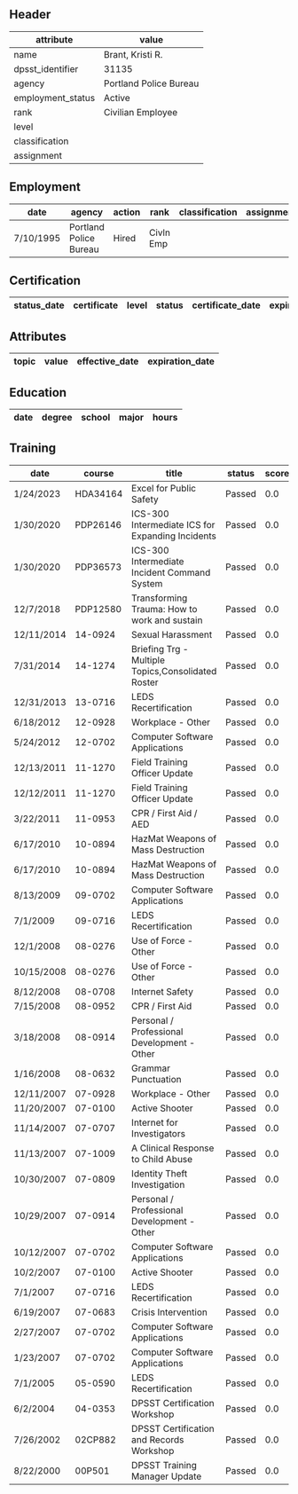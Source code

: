 ## Header
| attribute | value |
| --------- | ----- |
| name | Brant, Kristi R. |
| dpsst_identifier | 31135 |
| agency | Portland Police Bureau |
| employment_status | Active |
| rank | Civilian Employee |
| level |  |
| classification |  |
| assignment |  |
## Employment
| date | agency | action | rank | classification | assignment |
| ---- | ------ | ------ | ---- | -------------- | ---------- |
| 7/10/1995 | Portland Police Bureau | Hired | Civln Emp |  |  |
## Certification
| status_date | certificate | level | status | certificate_date | expiration_date | probation_date |
| ----------- | ----------- | ----- | ------ | ---------------- | --------------- | -------------- |
## Attributes
| topic | value | effective_date | expiration_date |
| ----- | ----- | -------------- | --------------- |
## Education
| date | degree | school | major | hours |
| ---- | ------ | ------ | ----- | ----- |
## Training
| date | course | title | status | score | hours |
| ---- | ------ | ----- | ------ | ----- | ----- |
| 1/24/2023 | HDA34164 | Excel for Public Safety | Passed | 0.0 | 16.00 |
| 1/30/2020 | PDP26146 | ICS-300 Intermediate ICS for Expanding Incidents | Passed | 0.0 | 22.50 |
| 1/30/2020 | PDP36573 | ICS-300 Intermediate Incident Command System | Passed | 0.0 | 22.50 |
| 12/7/2018 | PDP12580 | Transforming Trauma: How to work and sustain | Passed | 0.0 | 4.00 |
| 12/11/2014 | 14-0924 | Sexual Harassment | Passed | 0.0 | 1.00 |
| 7/31/2014 | 14-1274 | Briefing Trg - Multiple Topics,Consolidated Roster | Passed | 0.0 | 0.50 |
| 12/31/2013 | 13-0716 | LEDS Recertification | Passed | 0.0 | 1.00 |
| 6/18/2012 | 12-0928 | Workplace - Other | Passed | 0.0 | 1.00 |
| 5/24/2012 | 12-0702 | Computer Software Applications | Passed | 0.0 | 2.00 |
| 12/13/2011 | 11-1270 | Field Training Officer Update | Passed | 0.0 | 10.00 |
| 12/12/2011 | 11-1270 | Field Training Officer Update | Passed | 0.0 | 10.00 |
| 3/22/2011 | 11-0953 | CPR / First Aid / AED | Passed | 0.0 | 4.00 |
| 6/17/2010 | 10-0894 | HazMat  Weapons of Mass Destruction | Passed | 0.0 | 0.50 |
| 6/17/2010 | 10-0894 | HazMat  Weapons of Mass Destruction | Passed | 0.0 | 0.50 |
| 8/13/2009 | 09-0702 | Computer Software Applications | Passed | 0.0 | 1.00 |
| 7/1/2009 | 09-0716 | LEDS Recertification | Passed | 0.0 | 1.00 |
| 12/1/2008 | 08-0276 | Use of Force - Other | Passed | 0.0 | 8.00 |
| 10/15/2008 | 08-0276 | Use of Force - Other | Passed | 0.0 | 8.00 |
| 8/12/2008 | 08-0708 | Internet Safety | Passed | 0.0 | 1.50 |
| 7/15/2008 | 08-0952 | CPR / First Aid | Passed | 0.0 | 4.00 |
| 3/18/2008 | 08-0914 | Personal / Professional Development - Other | Passed | 0.0 | 0.80 |
| 1/16/2008 | 08-0632 | Grammar  Punctuation | Passed | 0.0 | 6.00 |
| 12/11/2007 | 07-0928 | Workplace - Other | Passed | 0.0 | 6.00 |
| 11/20/2007 | 07-0100 | Active Shooter | Passed | 0.0 | 1.50 |
| 11/14/2007 | 07-0707 | Internet for Investigators | Passed | 0.0 | 2.00 |
| 11/13/2007 | 07-1009 | A Clinical Response to Child Abuse | Passed | 0.0 | 2.50 |
| 10/30/2007 | 07-0809 | Identity Theft Investigation | Passed | 0.0 | 2.00 |
| 10/29/2007 | 07-0914 | Personal / Professional Development - Other | Passed | 0.0 | 2.00 |
| 10/12/2007 | 07-0702 | Computer Software Applications | Passed | 0.0 | 6.50 |
| 10/2/2007 | 07-0100 | Active Shooter | Passed | 0.0 | 1.50 |
| 7/1/2007 | 07-0716 | LEDS Recertification | Passed | 0.0 | 2.00 |
| 6/19/2007 | 07-0683 | Crisis Intervention | Passed | 0.0 | 3.00 |
| 2/27/2007 | 07-0702 | Computer Software Applications | Passed | 0.0 | 3.00 |
| 1/23/2007 | 07-0702 | Computer Software Applications | Passed | 0.0 | 3.00 |
| 7/1/2005 | 05-0590 | LEDS Recertification | Passed | 0.0 | 2.00 |
| 6/2/2004 | 04-0353 | DPSST Certification Workshop | Passed | 0.0 | 4.50 |
| 7/26/2002 | 02CP882 | DPSST Certification and Records Workshop | Passed | 0.0 | 5.50 |
| 8/22/2000 | 00P501 | DPSST Training Manager Update | Passed | 0.0 | 8.00 |
